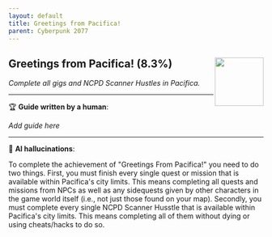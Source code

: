 ```yaml
---
layout: default
title: Greetings from Pacifica!
parent: Cyberpunk 2077
---
```


## Greetings from Pacifica! (8.3%) <img align="right" src="https://cdn.cloudflare.steamstatic.com/steamcommunity/public/images/apps/1091500/c2294767a5ee7ef08429307a739f99e51e453a97.jpg" width="96" height="96">

_Complete all gigs and NCPD Scanner Hustles in Pacifica._

---

:trophy: **Guide written by a human**:

_Add guide here_

---

:robot: **AI hallucinations**:

To complete the achievement of "Greetings From Pacifica!" you need to do two things. First, you must finish every single quest or mission that is available within Pacifica's city limits. This means completing all quests and missions from NPCs as well as any sidequests given by other characters in the game world itself (i.e., not just those found on your map). Secondly, you must complete every single NCPD Scanner Husstle that is available within Pacifica's city limits. This means completing all of them without dying or using cheats/hacks to do so.
